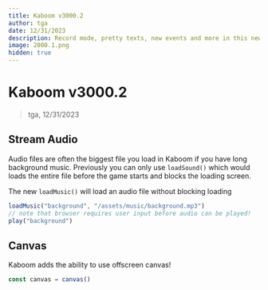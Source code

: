 ```yaml
---
title: Kaboom v3000.2
author: tga
date: 12/31/2023
description: Record mode, pretty texts, new events and more in this new version!
image: 2000.1.png
hidden: true
---
```


# Kaboom v3000.2

> tga, 12/31/2023

## Stream Audio

Audio files are often the biggest file you load in Kaboom if you have long background music. Previously you can only use `loadSound()` which would loads the entire file before the game starts and blocks the loading screen.

The new `loadMusic()` will load an audio file without blocking loading

```js
loadMusic("background", "/assets/music/background.mp3")
// note that browser requires user input before audio can be played!
play("background")
```

## Canvas

Kaboom adds the ability to use offscreen canvas!

```js
const canvas = canvas()
```
